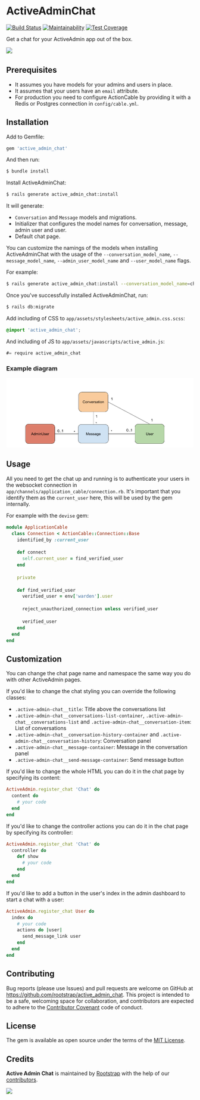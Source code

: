 # ActiveAdminChat

[![Build Status](https://travis-ci.org/rootstrap/active_admin_chat.svg?branch=master)](https://travis-ci.org/rootstrap/active_admin_chat)
[![Maintainability](https://api.codeclimate.com/v1/badges/7a8d43aef79218e8f772/maintainability)](https://codeclimate.com/github/rootstrap/active_admin_chat/maintainability)
[![Test Coverage](https://api.codeclimate.com/v1/badges/7a8d43aef79218e8f772/test_coverage)](https://codeclimate.com/github/rootstrap/active_admin_chat/test_coverage)

Get a chat for your ActiveAdmin app out of the box.

![](active_admin_chat_gif.gif)

## Prerequisites
- It assumes you have models for your admins and users in place.
- It assumes that your users have an `email` attribute.
- For production you need to configure ActionCable by providing it with a Redis or Postgres connection in `config/cable.yml`.

## Installation
Add to Gemfile:
```ruby
gem 'active_admin_chat'
```

And then run:
```bash
$ bundle install
```

Install ActiveAdminChat:
```bash
$ rails generate active_admin_chat:install
```
It will generate:
  - `Conversation` and `Message` models and migrations.
  - Initializer that configures the model names for conversation, message, admin user and user.
  - Default chat page.

You can customize the namings of the models when installing ActiveAdminChat with the usage of the `--conversation_model_name`, `--message_model_name`, `--admin_user_model_name` and `--user_model_name` flags.

For example:
```bash
$ rails generate active_admin_chat:install --conversation_model_name=chat
```

Once you've successfully installed ActiveAdminChat, run:
```bash
$ rails db:migrate
```

Add including of CSS to `app/assets/stylesheets/active_admin.css.scss`:
```css
@import 'active_admin_chat';
```

And including of JS to `app/assets/javascripts/active_admin.js`:
```js
#= require active_admin_chat
```

### Example diagram
![](admin_chat_diagram.png?raw=true "Chat diagram")

## Usage
All you need to get the chat up and running is to authenticate your users in the websocket connection in `app/channels/application_cable/connection.rb`. It's important that you identify them as the `current_user` here, this will be used by the gem internally.

For example with the `devise` gem:
```ruby
module ApplicationCable
  class Connection < ActionCable::Connection::Base
    identified_by :current_user

    def connect
      self.current_user = find_verified_user
    end

    private

    def find_verified_user
      verified_user = env['warden'].user

      reject_unauthorized_connection unless verified_user

      verified_user
    end
  end
end
```

## Customization
You can change the chat page name and namespace the same way you do with other ActiveAdmin pages.

If you'd like to change the chat styling you can override the following classes:
 - `.active-admin-chat__title`: Title above the conversations list
 - `.active-admin-chat__conversations-list-container`, `.active-admin-chat__conversations-list` and `.active-admin-chat__conversation-item`: List of conversations
 - `.active-admin-chat__conversation-history-container` and `.active-admin-chat__conversation-history`: Conversation panel
 - `.active-admin-chat__message-container`: Message in the conversation panel
 - `.active-admin-chat__send-message-container`: Send message button

If you'd like to change the whole HTML you can do it in the chat page by specifying its content:
```ruby
ActiveAdmin.register_chat 'Chat' do
  content do
    # your code
  end
end
```

If you'd like to change the controller actions you can do it in the chat page by specifying its controller:
```ruby
ActiveAdmin.register_chat 'Chat' do
  controller do
    def show
      # your code
    end
  end
end
```


If you'd like to add a button in the user's index in the admin dashboard to start a chat with a user:
```ruby
ActiveAdmin.register_chat User do
  index do
    # your code
    actions do |user|
      send_message_link user
    end
  end
end
```

## Contributing
Bug reports (please use Issues) and pull requests are welcome on GitHub at https://github.com/rootstrap/active_admin_chat. This project is intended to be a safe, welcoming space for collaboration, and contributors are expected to adhere to the [Contributor Covenant](http://contributor-covenant.org) code of conduct.

## License
The gem is available as open source under the terms of the [MIT License](https://opensource.org/licenses/MIT).

## Credits
**Active Admin Chat** is maintained by [Rootstrap](http://www.rootstrap.com) with the help of our [contributors](https://github.com/rootstrap/active_admin_chat/contributors).

[<img src="https://s3-us-west-1.amazonaws.com/rootstrap.com/img/rs.png" width="100"/>](http://www.rootstrap.com)
